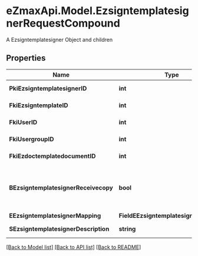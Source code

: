 # eZmaxApi.Model.EzsigntemplatesignerRequestCompound
A Ezsigntemplatesigner Object and children

## Properties

Name | Type | Description | Notes
------------ | ------------- | ------------- | -------------
**PkiEzsigntemplatesignerID** | **int** | The unique ID of the Ezsigntemplatesigner | [optional] 
**FkiEzsigntemplateID** | **int** | The unique ID of the Ezsigntemplate | 
**FkiUserID** | **int** | The unique ID of the User | [optional] 
**FkiUsergroupID** | **int** | The unique ID of the Usergroup | [optional] 
**FkiEzdoctemplatedocumentID** | **int** | The unique ID of the Ezdoctemplatedocument | [optional] 
**BEzsigntemplatesignerReceivecopy** | **bool** | If this flag is true. The signatory will receive a copy of every signed Ezsigndocument even if it ain&#39;t required to sign the document. | [optional] 
**EEzsigntemplatesignerMapping** | **FieldEEzsigntemplatesignerMapping** |  | [optional] 
**SEzsigntemplatesignerDescription** | **string** | The description of the Ezsigntemplatesigner | 

[[Back to Model list]](../README.md#documentation-for-models) [[Back to API list]](../README.md#documentation-for-api-endpoints) [[Back to README]](../README.md)

